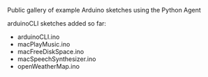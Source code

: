 Public gallery of example Arduino sketches using the Python Agent

arduinoCLI sketches added so far:
 * arduinoCLI.ino
 * macPlayMusic.ino
 * macFreeDiskSpace.ino
 * macSpeechSynthesizer.ino
 * openWeatherMap.ino
